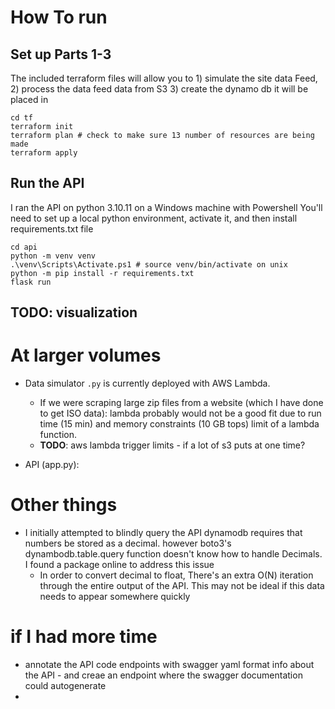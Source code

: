 # How To run

## Set up Parts 1-3
The included terraform files will allow you to 1) simulate the site data Feed, 2) process the data feed data from S3 3) create the dynamo db it will be placed in
```
cd tf
terraform init
terraform plan # check to make sure 13 number of resources are being made
terraform apply
```

## Run the API
I ran the API on python 3.10.11 on a Windows machine with Powershell
You'll need to set up a local python environment, activate it, and then install requirements.txt file
```
cd api
python -m venv venv
.\venv\Scripts\Activate.ps1 # source venv/bin/activate on unix
python -m pip install -r requirements.txt
flask run
```

## TODO: visualization

# At larger volumes
* Data simulator `.py` is currently deployed with AWS Lambda. 
    * If we were scraping large zip files from a website (which I have done to get ISO data): lambda probably would not be a good fit due to run time (15 min) and memory constraints (10 GB tops) limit of a lambda function. 
    * **TODO**: aws lambda trigger limits - if a lot of s3 puts at one time?

* API (app.py):



# Other things
* I initially attempted to blindly query the API dynamodb requires that numbers be stored as a decimal. however boto3's dynambodb.table.query function doesn't know how to handle Decimals. I found a package online to address this issue
    * In order to convert decimal to float, There's an extra O(N) iteration through the entire output of the API. This may not be ideal if this data needs to appear somewhere quickly

# if I had more time
* annotate the API code endpoints with swagger yaml format info about the API - and creae an endpoint where the swagger documentation could autogenerate
* 


